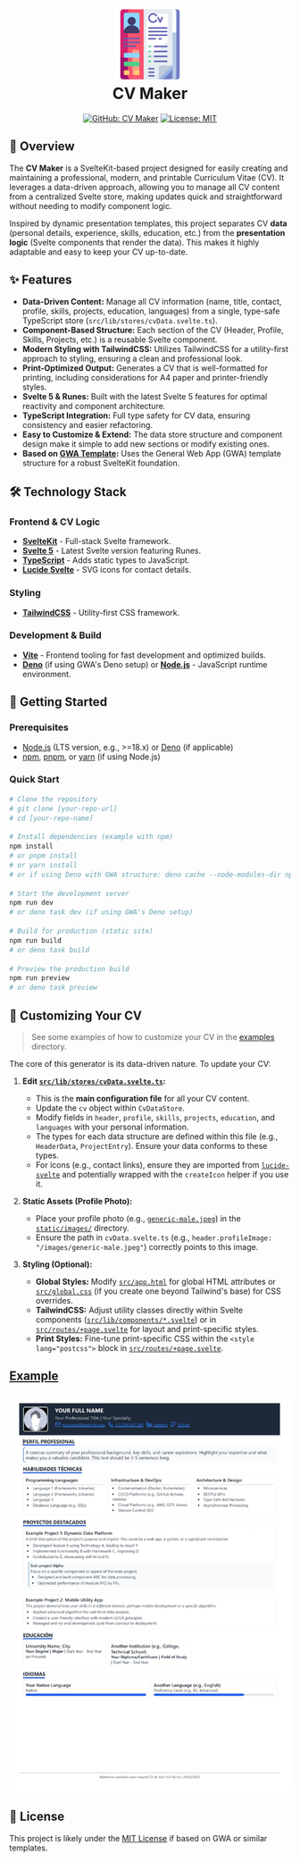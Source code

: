 <h1 align="center">
  <!-- Consider adding a simple icon for your CV generator here if you have one -->
  <img src="./static/cv.png" alt="Svelte CV Maker Icon" width="128" height="128">
  <div align="center">CV Maker</div>
</h1>

<div align="center">

[![GitHub: CV Maker](https://img.shields.io/badge/GitHub-CV%20Maker-181717?logo=github)](https://github.com/Yrrrrrf/svelte-cv-maker)
[![License: MIT](https://img.shields.io/badge/License-MIT-yellow.svg)](https://choosealicense.com/licenses/mit/)

</div>

## 🚀 Overview

The **CV Maker** is a SvelteKit-based project designed for easily creating and maintaining a
professional, modern, and printable Curriculum Vitae (CV). It leverages a data-driven approach,
allowing you to manage all CV content from a centralized Svelte store, making updates quick and
straightforward without needing to modify component logic.

Inspired by dynamic presentation templates, this project separates CV **data** (personal
details, experience, skills, education, etc.) from the **presentation logic** (Svelte components
that render the data). This makes it highly adaptable and easy to keep your CV up-to-date.

## ✨ Features

- **Data-Driven Content:** Manage all CV information (name, title, contact, profile, skills,
  projects, education, languages) from a single, type-safe TypeScript store
  (`src/lib/stores/cvData.svelte.ts`).
- **Component-Based Structure:** Each section of the CV (Header, Profile, Skills, Projects,
  etc.) is a reusable Svelte component.
- **Modern Styling with TailwindCSS:** Utilizes TailwindCSS for a utility-first approach to
  styling, ensuring a clean and professional look.
- **Print-Optimized Output:** Generates a CV that is well-formatted for printing, including
  considerations for A4 paper and printer-friendly styles.
- **Svelte 5 & Runes:** Built with the latest Svelte 5 features for optimal reactivity and
  component architecture.
- **TypeScript Integration:** Full type safety for CV data, ensuring consistency and easier
  refactoring.
- **Easy to Customize & Extend:** The data store structure and component design make it simple
  to add new sections or modify existing ones.
- **Based on [GWA Template](https://github.com/Yrrrrrf/gwa):** Uses the General Web App (GWA)
  template structure for a robust SvelteKit foundation.

## 🛠️ Technology Stack

### Frontend & CV Logic

- **[SvelteKit](https://kit.svelte.dev/)** - Full-stack Svelte framework.
- **[Svelte 5](https://svelte.dev/blog/runes)** - Latest Svelte version featuring Runes.
- **[TypeScript](https://www.typescriptlang.org/)** - Adds static types to JavaScript.
- **[Lucide Svelte](https://lucide.dev/guide/packages/lucide-svelte)** - SVG icons for contact
  details.

### Styling

- **[TailwindCSS](https://tailwindcss.com/)** - Utility-first CSS framework.

### Development & Build

- **[Vite](https://vitejs.dev/)** - Frontend tooling for fast development and optimized builds.
- **[Deno](https://deno.land/)** (if using GWA's Deno setup) or
  **[Node.js](https://nodejs.org/)** - JavaScript runtime environment.

## 🚦 Getting Started

### Prerequisites

- [Node.js](https://nodejs.org/) (LTS version, e.g., >=18.x) or [Deno](https://deno.land/) (if
  applicable)
- [npm](https://www.npmjs.com/), [pnpm](https://pnpm.io/), or
  [yarn](https://classic.yarnpkg.com/) (if using Node.js)

### Quick Start

```bash
# Clone the repository
# git clone [your-repo-url]
# cd [your-repo-name]

# Install dependencies (example with npm)
npm install
# or pnpm install
# or yarn install
# or if using Deno with GWA structure: deno cache --node-modules-dir npm:vite ... (refer to GWA's deno.json)

# Start the development server
npm run dev
# or deno task dev (if using GWA's Deno setup)

# Build for production (static site)
npm run build
# or deno task build

# Preview the production build
npm run preview
# or deno task preview
```

## 🎨 Customizing Your CV

> See some examples of how to customize your CV in the [examples](examples/) directory.

The core of this generator is its data-driven nature. To update your CV:

1. **Edit [`src/lib/stores/cvData.svelte.ts`](src/lib/stores/cvData.svelte.ts):**
   - This is the **main configuration file** for all your CV content.
   - Update the `cv` object within `CvDataStore`.
   - Modify fields in `header`, `profile`, `skills`, `projects`, `education`, and `languages`
     with your personal information.
   - The types for each data structure are defined within this file (e.g., `HeaderData`,
     `ProjectEntry`). Ensure your data conforms to these types.
   - For icons (e.g., contact links), ensure they are imported from
     [`lucide-svelte`](https://lucide.dev/guide/packages/lucide-svelte) and potentially wrapped
     with the `createIcon` helper if you use it.

2. **Static Assets (Profile Photo):**
   - Place your profile photo (e.g., [`generic-male.jpeg`](static/images/generic-male.jpeg)) in
     the [`static/images/`](static/images/) directory.
   - Ensure the path in `cvData.svelte.ts` (e.g.,
     `header.profileImage: "/images/generic-male.jpeg"`) correctly points to this image.

3. **Styling (Optional):**
   - **Global Styles:** Modify [`src/app.html`](src/app.html) for global HTML attributes or
     [`src/global.css`](src/global.css) (if you create one beyond Tailwind's base) for CSS
     overrides.
   - **TailwindCSS:** Adjust utility classes directly within Svelte components
     ([`src/lib/components/*.svelte`](src/lib/components/)) or in
     [`src/routes/+page.svelte`](src/routes/+page.svelte) for layout and print-specific styles.
   - **Print Styles:** Fine-tune print-specific CSS within the `<style lang="postcss">` block in
     [`src/routes/+page.svelte`](src/routes/+page.svelte).

## [Example](examples/cv-generic-male.pdf)

<div align="center">
  <img src="./static/images/generic-example.png" alt="Generic CV Example" width="600">
</div>

## 📄 License

This project is likely under the [MIT License](LICENSE) if based on GWA or similar templates.
